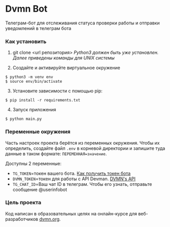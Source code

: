 # Dvmn Bot
Телеграм-бот для отслеживания статуса проверки работы и отправки уведомлений в телеграм бота

### Как установить

1. git clone <url репозитория>
*Python3 должен быть уже установлен.*
*Далее приведены команды для UNIX системы*

2. Создайте и активируйте виртуальное окружение
```
$ python3 -m venv env
$ source env/bin/activate
```

3. Установите зависимости с помощью pip:
```
$ pip install -r requirements.txt
```
4. Запуск приложения
```
$ python main.py
```

### Переменные окружения

Часть настроек проекта берётся из переменных окружения. Чтобы их определить, создайте файл `.env` в корневой директории и запишите туда данные в таком формате: `ПЕРЕМЕННАЯ=значение`.

Доступны 2 переменные:
- `TG_TOKEN`=токен вашего бота. [Как получить токен бота](https://tlgrm.ru/docs/bots)
- `DVMN_TOKEN`=токен для работы с API Devman. [DVMN's API](https://dvmn.org/api/docs/)
- `TG_CHAT_ID`=Ваш чат ID в телеграм. Чтобы его узнать, отправьте сообщение @userinfobot

### Цель проекта

Код написан в образовательных целях на онлайн-курсе для веб-разработчиков [dvmn.org](https://dvmn.org/).
